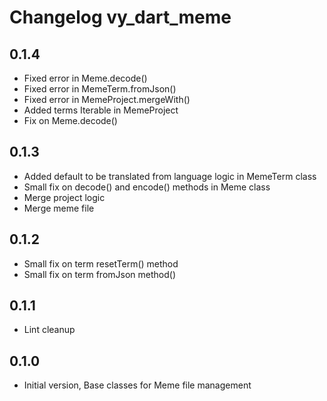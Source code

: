 # Changelog vy_dart_meme

## 0.1.4

- Fixed error in Meme.decode()
- Fixed error in MemeTerm.fromJson()
- Fixed error in MemeProject.mergeWith()
- Added terms Iterable in MemeProject
- Fix on Meme.decode()

## 0.1.3

- Added default to be translated from language logic in MemeTerm class
- Small fix on decode() and encode() methods in Meme class
- Merge project logic
- Merge meme file

## 0.1.2

- Small fix on term resetTerm() method
- Small fix on term fromJson method()

## 0.1.1

- Lint cleanup

## 0.1.0

- Initial version, Base classes for Meme file management
